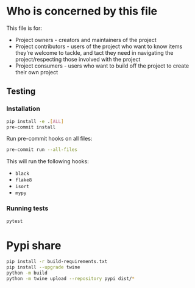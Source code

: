 # Who is concerned by this file

This file is for:

- Project owners - creators and maintainers of the project
- Project contributors - users of the project who want to know items they're welcome to tackle, and
  tact they need in navigating the project/respecting those involved with the project
- Project consumers - users who want to build off the project to create their own project

## Testing

### Installation

```bash
pip install -e .[ALL]
pre-commit install
```

Run pre-commit hooks on all files:

```bash
pre-commit run --all-files
```

This will run the following hooks:

- `black`
- `flake8`
- `isort`
- `mypy`

### Running tests

```bash
pytest
```

# Pypi share

```bash
pip install -r build-requirements.txt
pip install --upgrade twine
python -m build
python -m twine upload --repository pypi dist/*
```

